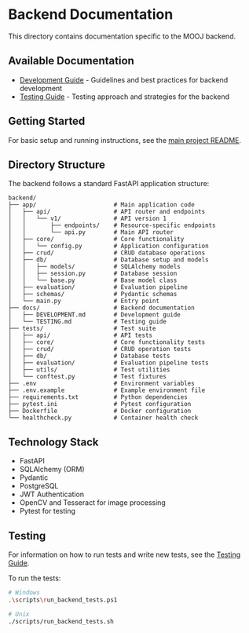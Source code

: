 # Backend Documentation

This directory contains documentation specific to the MOOJ backend.

## Available Documentation

- [Development Guide](DEVELOPMENT.md) - Guidelines and best practices for backend development
- [Testing Guide](TESTING.md) - Testing approach and strategies for the backend

## Getting Started

For basic setup and running instructions, see the [main project README](../../README.md).

## Directory Structure

The backend follows a standard FastAPI application structure:

```
backend/
├── app/                      # Main application code
│   ├── api/                  # API router and endpoints
│   │   └── v1/               # API version 1
│   │       ├── endpoints/    # Resource-specific endpoints
│   │       └── api.py        # Main API router
│   ├── core/                 # Core functionality
│   │   └── config.py         # Application configuration
│   ├── crud/                 # CRUD database operations
│   ├── db/                   # Database setup and models
│   │   ├── models/           # SQLAlchemy models
│   │   ├── session.py        # Database session
│   │   └── base.py           # Base model class
│   ├── evaluation/           # Evaluation pipeline
│   ├── schemas/              # Pydantic schemas
│   └── main.py               # Entry point
├── docs/                     # Backend documentation
│   ├── DEVELOPMENT.md        # Development guide
│   └── TESTING.md            # Testing guide
├── tests/                    # Test suite
│   ├── api/                  # API tests
│   ├── core/                 # Core functionality tests
│   ├── crud/                 # CRUD operation tests
│   ├── db/                   # Database tests
│   ├── evaluation/           # Evaluation pipeline tests
│   ├── utils/                # Test utilities
│   └── conftest.py           # Test fixtures
├── .env                      # Environment variables
├── .env.example              # Example environment file
├── requirements.txt          # Python dependencies
├── pytest.ini                # Pytest configuration
├── Dockerfile                # Docker configuration
└── healthcheck.py            # Container health check
```

## Technology Stack

- FastAPI
- SQLAlchemy (ORM)
- Pydantic
- PostgreSQL
- JWT Authentication
- OpenCV and Tesseract for image processing
- Pytest for testing

## Testing

For information on how to run tests and write new tests, see the [Testing Guide](TESTING.md).

To run the tests:

```bash
# Windows
.\scripts\run_backend_tests.ps1

# Unix
./scripts/run_backend_tests.sh
``` 